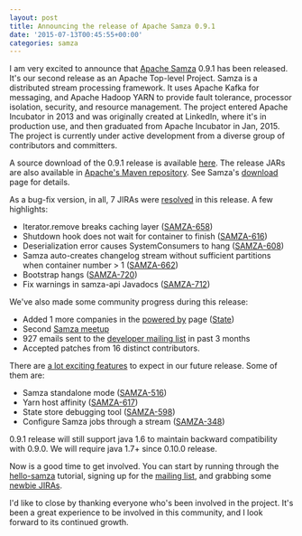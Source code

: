 ```yaml
---
layout: post
title: Announcing the release of Apache Samza 0.9.1
date: '2015-07-13T00:45:55+00:00'
categories: samza
---
```

<p>I am very excited to announce that <a href="http://samza.apache.org/">Apache Samza</a> 0.9.1 has been released. It's our second release as an Apache Top-level Project. Samza is a distributed stream processing framework. It uses Apache Kafka for messaging, and Apache Hadoop YARN to provide fault tolerance, processor isolation, security, and resource management. The project entered Apache Incubator in 2013 and was originally created at LinkedIn, where it's in production use, and then graduated from Apache Incubator in Jan, 2015. The project is currently under active development from a diverse group of contributors and committers.</p>

<p>A source download of the 0.9.1 release is available <a href="http://www.apache.org/dyn/closer.cgi/samza/0.9.1">here</a>. The release JARs are also available in <a href="https://repository.apache.org/content/groups/public/org/apache/samza/">Apache's Maven repository</a>. See Samza's <a href="http://samza.apache.org/startup/download/">download</a> page for details.</p>

<p>As a bug-fix version, in all, 7 JIRAs were <a href="https://issues.apache.org/jira/issues/?jql=project%20%3D%20SAMZA%20AND%20fixVersion%20%3D%200.9.1%20ORDER%20BY%20updated%20DESC">resolved</a> in this release. A few highlights:</p>

<ul>
<li>Iterator.remove breaks caching layer (<a href="https://issues.apache.org/jira/browse/SAMZA-658">SAMZA-658</a>)
</li>
<li>Shutdown hook does not wait for container to finish (<a href="https://issues.apache.org/jira/browse/SAMZA-616">SAMZA-616</a>)
</li>
<li>Deserialization error causes SystemConsumers to hang (<a href="https://issues.apache.org/jira/browse/SAMZA-589">SAMZA-608</a>)
</li>
<li>Samza auto-creates changelog stream without sufficient partitions when container number > 1 (<a href="https://issues.apache.org/jira/browse/SAMZA-662">SAMZA-662</a>)
</li>
<li>Bootstrap hangs (<a href="https://issues.apache.org/jira/browse/SAMZA-720">SAMZA-720</a>)
</li>
<li>Fix warnings in samza-api Javadocs (<a href="https://issues.apache.org/jira/browse/SAMZA-712">SAMZA-712</a>)
</li>
</ul>

<p>We've also made some community progress during this release:</p>

<ul>
<li> Added 1 more companies in the <a href="https://cwiki.apache.org/confluence/display/SAMZA/Powered+By">powered by</a> page (<a href="https://state.com/landing">State</a>) 
</li>
<li> Second <a href="http://www.meetup.com/Bay-Area-Samza-Meetup/events/221738067/">Samza meetup</a>
</li>
<li> 927 emails sent to the <a href="http://mail-archives.apache.org/mod_mbox/incubator-samza-dev/">developer mailing list</a> in past 3 months
</li>
<li> Accepted patches from 16 distinct contributors.
</li>
</ul>

<p>There are <a href="https://issues.apache.org/jira/issues/?jql=project%20%3D%20SAMZA%20AND%20resolution%20%3D%20Unresolved%20ORDER%20BY%20priority%20DESC">a lot exciting features</a> to expect in our future release. Some of them are:</p>

<ul>
<li>Samza standalone mode (<a href="https://issues.apache.org/jira/browse/SAMZA-516">SAMZA-516</a>)
</li>
<li>Yarn host affinity (<a href="https://issues.apache.org/jira/browse/SAMZA-617">SAMZA-617</a>)
</li>
<li>State store debugging tool (<a href="https://issues.apache.org/jira/browse/SAMZA-598">SAMZA-598</a>)
</li>
<li>Configure Samza jobs through a stream (<a href="https://issues.apache.org/jira/browse/SAMZA-348">SAMZA-348</a>)
</li>
</ul>

<p>0.9.1 release will still support java 1.6 to maintain backward compatibility with 0.9.0. We will require java 1.7+ since 0.10.0 release.</p>

<p>Now is a good time to get involved. You can start by running through the <a href="http://samza.apache.org/startup/hello-samza/0.9/">hello-samza</a> tutorial, signing up for the <a href="http://samza.apache.org/community/mailing-lists.html">mailing list</a>, and grabbing some <a href="https://issues.apache.org/jira/issues/?jql=project%20%3D%20SAMZA%20AND%20labels%20%3D%20newbie%20AND%20status%20%3D%20Open">newbie JIRAs</a>.</p>

<p>I'd like to close by thanking everyone who's been involved in the project. It's been a great experience to be involved in this community, and I look forward to its continued growth.</p>
